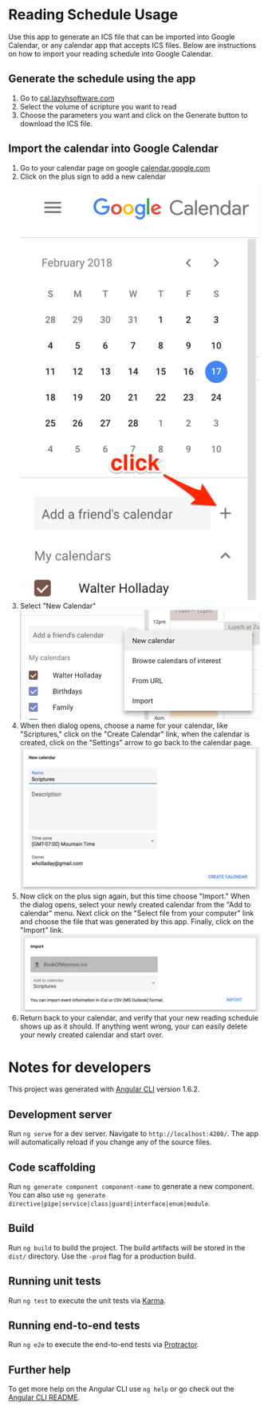 # Reading Schedule Usage

Use this app to generate an ICS file that can be imported into Google Calendar,
or any calendar app that accepts ICS files. Below are instructions on how to
import your reading schedule into Google Calendar.

## Generate the schedule using the app

1. Go to [cal.lazyhsoftware.com](http://cal.lazyhsoftware.com)
2. Select the volume of scripture you want to read
3. Choose the parameters you want and click on the Generate button to download
the ICS file.

## Import the calendar into Google Calendar

1. Go to your calendar page on google [calendar.google.com](https://calendar.google.com)
1. Click on the plus sign to add a new calendar
![click plus sign](images/Calendar1.png)
1. Select "New Calendar"
![click "New Calendar"](images/Calendar2.png)
1. When then dialog opens, choose a name for your calendar, like "Scriptures," click on the
"Create Calendar" link, when the calendar is created, click on the "Settings" arrow to go
back to the calendar page.
![create a new calendar](images/Calendar3.png)
1. Now click on the plus sign again, but this time choose "Import." When the dialog opens, select
your newly created calendar from the "Add to calendar" menu. Next click on the
"Select file from your computer" link and choose the file that was generated by this app.
Finally, click on the "Import" link.
![import ics file to calendar](images/Calendar4.png)
1. Return back to your calendar, and verify that your new reading schedule shows up as it
should. If anything went wrong, your can easily delete your newly created calendar and start
over.

# Notes for developers

This project was generated with [Angular CLI](https://github.com/angular/angular-cli) version 1.6.2.

## Development server

Run `ng serve` for a dev server. Navigate to `http://localhost:4200/`. The app will automatically reload if you change any of the source files.

## Code scaffolding

Run `ng generate component component-name` to generate a new component. You can also use `ng generate directive|pipe|service|class|guard|interface|enum|module`.

## Build

Run `ng build` to build the project. The build artifacts will be stored in the `dist/` directory. Use the `-prod` flag for a production build.

## Running unit tests

Run `ng test` to execute the unit tests via [Karma](https://karma-runner.github.io).

## Running end-to-end tests

Run `ng e2e` to execute the end-to-end tests via [Protractor](http://www.protractortest.org/).

## Further help

To get more help on the Angular CLI use `ng help` or go check out the [Angular CLI README](https://github.com/angular/angular-cli/blob/master/README.md).

